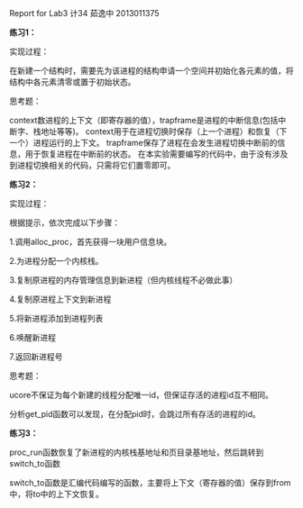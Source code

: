 Report for Lab3
计34 茹逸中 2013011375

**练习1：**

实现过程：

在新建一个结构时，需要先为该进程的结构申请一个空间并初始化各元素的值，将结构中各元素清零或置于初始状态。

思考题：

context数进程的上下文（即寄存器的值），trapframe是进程的中断信息(包括中断字、栈地址等等)。
context用于在进程切换时保存（上一个进程）和恢复（下一个）进程运行的上下文。
trapframe保存了进程在会发生进程切换中断前的信息，用于恢复进程在中断前的状态。
在本实验需要编写的代码中，由于没有涉及到进程切换相关的代码，只需将它们置零即可。

**练习2：**

实现过程：

根据提示，依次完成以下步骤：

1.调用alloc_proc，首先获得一块用户信息块。

2.为进程分配一个内核栈。

3.复制原进程的内存管理信息到新进程（但内核线程不必做此事）

4.复制原进程上下文到新进程

5.将新进程添加到进程列表

6.唤醒新进程

7.返回新进程号

思考题：

ucore不保证为每个新建的线程分配唯一id，但保证存活的进程id互不相同。

分析get_pid函数可以发现，在分配pid时，会跳过所有存活的进程的id。

**练习3：**

proc_run函数恢复了新进程的内核栈基地址和页目录基地址，然后跳转到switch_to函数

switch_to函数是汇编代码编写的函数，主要将上下文（寄存器的值）保存到from中，将to中的上下文恢复。

